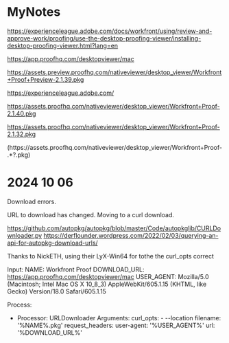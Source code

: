# MyNotes

https://experienceleague.adobe.com/docs/workfront/using/review-and-approve-work/proofing/use-the-desktop-proofing-viewer/installing-desktop-proofing-viewer.html?lang=en

https://app.proofhq.com/desktopviewer/mac

https://assets.preview.proofhq.com/nativeviewer/desktop_viewer/Workfront+Proof+Preview-2.1.39.pkg

https://experienceleague.adobe.com/

https://assets.proofhq.com/nativeviewer/desktop_viewer/Workfront+Proof-2.1.40.pkg


https://assets.proofhq.com/nativeviewer/desktop_viewer/Workfront+Proof-2.1.32.pkg

(https://assets\.proofhq\.com/nativeviewer/desktop_viewer/Workfront\+Proof-.*?\.pkg)

# 2024 10 06
Download errors.

URL to download has changed. Moving to a curl download.

https://github.com/autopkg/autopkg/blob/master/Code/autopkglib/CURLDownloader.py
https://derflounder.wordpress.com/2022/02/03/querying-an-api-for-autopkg-download-urls/

Thanks to NickETH, using their LyX-Win64 for tothe the curl_opts correct

Input:
  NAME: Workfront Proof
  DOWNLOAD_URL: https://app.proofhq.com/desktopviewer/mac
  USER_AGENT: Mozilla/5.0 (Macintosh; Intel Mac OS X 10_8_3) AppleWebKit/605.1.15 (KHTML, like Gecko) Version/18.0 Safari/605.1.15

Process:
- Processor: URLDownloader
  Arguments:
    curl_opts:
      - --location
    filename: '%NAME%.pkg'
    request_headers:
      user-agent: '%USER_AGENT%'
    url: '%DOWNLOAD_URL%'

